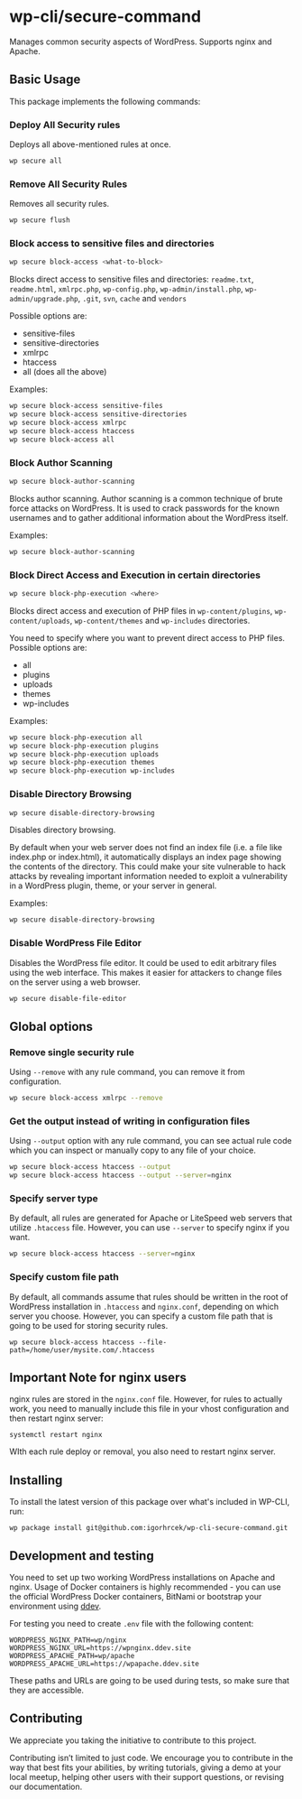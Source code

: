 # wp-cli/secure-command
Manages common security aspects of WordPress. Supports nginx and Apache.

## Basic Usage
This package implements the following commands:

### Deploy All Security rules

Deploys all above-mentioned rules at once.

```bash
wp secure all
```

### Remove All Security Rules

Removes all security rules.

```bash
wp secure flush
```

### Block access to sensitive files and directories
```bash
wp secure block-access <what-to-block>
```

Blocks direct access to sensitive files and directories:
`readme.txt`, `readme.html`, `xmlrpc.php`, `wp-config.php`, `wp-admin/install.php`, `wp-admin/upgrade.php`, `.git`, `svn`, `cache` and `vendors`

Possible options are:
- sensitive-files
- sensitive-directories
- xmlrpc
- htaccess
- all (does all the above)

Examples:

```bash
wp secure block-access sensitive-files
wp secure block-access sensitive-directories
wp secure block-access xmlrpc
wp secure block-access htaccess
wp secure block-access all
```

### Block Author Scanning

```bash
wp secure block-author-scanning
```

Blocks author scanning. Author scanning is a common technique of brute force attacks on WordPress. It is used to crack passwords for the known usernames and to gather additional information about the WordPress itself.

Examples:

```bash
wp secure block-author-scanning
```

### Block Direct Access and Execution in certain directories

```bash
wp secure block-php-execution <where>
```

Blocks direct access and execution of PHP files in `wp-content/plugins`, `wp-content/uploads`, `wp-content/themes` and `wp-includes` directories.

You need to specify where you want to prevent direct access to PHP files. Possible options are:
- all
- plugins
- uploads
- themes
- wp-includes

Examples:

```bash
wp secure block-php-execution all
wp secure block-php-execution plugins
wp secure block-php-execution uploads
wp secure block-php-execution themes
wp secure block-php-execution wp-includes
```

### Disable Directory Browsing
```bash
wp secure disable-directory-browsing
```

Disables directory browsing.

By default when your web server does not find an index file (i.e. a file like index.php or index.html), it
automatically displays an index page showing the contents of the directory.
This could make your site vulnerable to hack attacks by revealing important information needed to exploit a vulnerability in a WordPress plugin, theme, or your server in general.

Examples:

```bash
wp secure disable-directory-browsing
```

### Disable WordPress File Editor

Disables the WordPress file editor. It could be used to edit arbitrary files using the web interface.
This makes it easier for attackers to change files on the server using a web browser.

```bash
wp secure disable-file-editor
```

## Global options

### Remove single security rule
Using `--remove` with any rule command, you can remove it from configuration.

```bash
wp secure block-access xmlrpc --remove
```

### Get the output instead of writing in configuration files
Using `--output` option with any rule command, you can see actual rule code which you can inspect or manually copy to any file of your choice.

```bash
wp secure block-access htaccess --output
wp secure block-access htaccess --output --server=nginx
```

### Specify server type
By default, all rules are generated for Apache or LiteSpeed web servers that utilize `.htaccess` file. However, you can use `--server` to specify nginx if you want.

```bash
wp secure block-access htaccess --server=nginx
```

### Specify custom file path
By default, all commands assume that rules should be written in the root of WordPress installation in `.htaccess` and `nginx.conf`, depending on which server you choose.
However, you can specify a custom file path that is going to be used for storing security rules.

```
wp secure block-access htaccess --file-path=/home/user/mysite.com/.htaccess
```

## Important Note for nginx users
nginx rules are stored in the `nginx.conf` file. However, for rules to actually work, you need to manually include this file in your vhost configuration and then restart nginx server:
```
systemctl restart nginx
```

WIth each rule deploy or removal, you also need to restart nginx server.

## Installing
To install the latest version of this package over what's included in WP-CLI, run:

```
wp package install git@github.com:igorhrcek/wp-cli-secure-command.git
```

## Development and testing
You need to set up two working WordPress installations on Apache and nginx. Usage of Docker containers is highly recommended - you can use the official WordPress Docker containers, BitNami or bootstrap your environment using [ddev](https://ddev.readthedocs.io/en/stable/users/cli-usage/#wordpress-quickstart). 

For testing you need to create `.env` file with the following content:
```
WORDPRESS_NGINX_PATH=wp/nginx
WORDPRESS_NGINX_URL=https://wpnginx.ddev.site
WORDPRESS_APACHE_PATH=wp/apache
WORDPRESS_APACHE_URL=https://wpapache.ddev.site
```

These paths and URLs are going to be used during tests, so make sure that they are accessible.

## Contributing
We appreciate you taking the initiative to contribute to this project.

Contributing isn’t limited to just code. We encourage you to contribute in the way that best fits your abilities, by writing tutorials, giving a demo at your local meetup, helping other users with their support questions, or revising our documentation.

